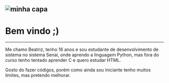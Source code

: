 
![minha capa](https://i.pinimg.com/originals/7e/63/12/7e631290c95c18398bd38e28b1161171.png)
---

# Bem vindo ;)
---

Me chamo Beatriz, tenho 16 anos e sou estudante de desenvolvimento de sistema no sistema Senai, onde aprendo a linguagem Python, mas fora do curso tenho tentado aprender C e quero estudar HTML.

Gosto do fazer códigos, porém como ainda sou iniciante tenho muitos limites, mas pretendo melhorar.
